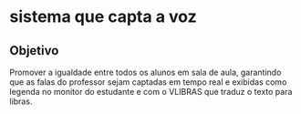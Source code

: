 # sistema que capta a voz 

## Objetivo

Promover a igualdade entre todos os alunos em sala de aula, garantindo que as falas do professor sejam captadas em tempo real e exibidas como legenda no monitor do estudante e com o VLIBRAS que traduz o texto para libras.



